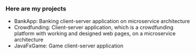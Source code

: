 ### Here are my projects
- BankApp: Banking client-server application on microservice architecture
- Crowdfunding: Client-server application, which is a crowdfunding platform with working and designed web pages, on a microservice architecture
- JavaFxGame: Game client-server application
